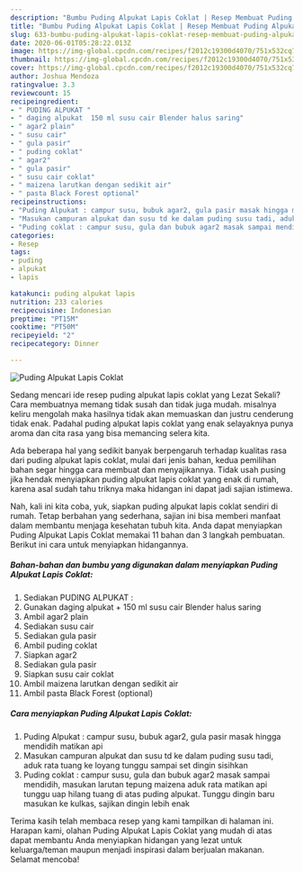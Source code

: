 ```yaml
---
description: "Bumbu Puding Alpukat Lapis Coklat | Resep Membuat Puding Alpukat Lapis Coklat Yang Lezat"
title: "Bumbu Puding Alpukat Lapis Coklat | Resep Membuat Puding Alpukat Lapis Coklat Yang Lezat"
slug: 633-bumbu-puding-alpukat-lapis-coklat-resep-membuat-puding-alpukat-lapis-coklat-yang-lezat
date: 2020-06-01T05:28:22.013Z
image: https://img-global.cpcdn.com/recipes/f2012c19300d4070/751x532cq70/puding-alpukat-lapis-coklat-foto-resep-utama.jpg
thumbnail: https://img-global.cpcdn.com/recipes/f2012c19300d4070/751x532cq70/puding-alpukat-lapis-coklat-foto-resep-utama.jpg
cover: https://img-global.cpcdn.com/recipes/f2012c19300d4070/751x532cq70/puding-alpukat-lapis-coklat-foto-resep-utama.jpg
author: Joshua Mendoza
ratingvalue: 3.3
reviewcount: 15
recipeingredient:
- " PUDING ALPUKAT "
- " daging alpukat  150 ml susu cair Blender halus saring"
- " agar2 plain"
- " susu cair"
- " gula pasir"
- " puding coklat"
- " agar2"
- " gula pasir"
- " susu cair coklat"
- " maizena larutkan dengan sedikit air"
- " pasta Black Forest optional"
recipeinstructions:
- "Puding Alpukat : campur susu, bubuk agar2, gula pasir masak hingga mendidih matikan api"
- "Masukan campuran alpukat dan susu td ke dalam puding susu tadi, aduk rata tuang ke loyang tunggu sampai set dingin sisihkan"
- "Puding coklat : campur susu, gula dan bubuk agar2 masak sampai mendidih, masukan larutan tepung maizena aduk rata matikan api tunggu uap hilang tuang di atas puding alpukat. Tunggu dingin baru masukan ke kulkas, sajikan dingin lebih enak"
categories:
- Resep
tags:
- puding
- alpukat
- lapis

katakunci: puding alpukat lapis 
nutrition: 233 calories
recipecuisine: Indonesian
preptime: "PT15M"
cooktime: "PT50M"
recipeyield: "2"
recipecategory: Dinner

---
```



![Puding Alpukat Lapis Coklat](https://img-global.cpcdn.com/recipes/f2012c19300d4070/751x532cq70/puding-alpukat-lapis-coklat-foto-resep-utama.jpg)

Sedang mencari ide resep puding alpukat lapis coklat yang Lezat Sekali? Cara membuatnya memang tidak susah dan tidak juga mudah. misalnya keliru mengolah maka hasilnya tidak akan memuaskan dan justru cenderung tidak enak. Padahal puding alpukat lapis coklat yang enak selayaknya punya aroma dan cita rasa yang bisa memancing selera kita.



Ada beberapa hal yang sedikit banyak berpengaruh terhadap kualitas rasa dari puding alpukat lapis coklat, mulai dari jenis bahan, kedua pemilihan bahan segar hingga cara membuat dan menyajikannya. Tidak usah pusing jika hendak menyiapkan puding alpukat lapis coklat yang enak di rumah, karena asal sudah tahu triknya maka hidangan ini dapat jadi sajian istimewa.


Nah, kali ini kita coba, yuk, siapkan puding alpukat lapis coklat sendiri di rumah. Tetap berbahan yang sederhana, sajian ini bisa memberi manfaat dalam membantu menjaga kesehatan tubuh kita. Anda dapat menyiapkan Puding Alpukat Lapis Coklat memakai 11 bahan dan 3 langkah pembuatan. Berikut ini cara untuk menyiapkan hidangannya.

<!--inarticleads1-->

##### Bahan-bahan dan bumbu yang digunakan dalam menyiapkan Puding Alpukat Lapis Coklat:

1. Sediakan  PUDING ALPUKAT :
1. Gunakan  daging alpukat + 150 ml susu cair Blender halus saring
1. Ambil  agar2 plain
1. Sediakan  susu cair
1. Sediakan  gula pasir
1. Ambil  puding coklat
1. Siapkan  agar2
1. Sediakan  gula pasir
1. Siapkan  susu cair coklat
1. Ambil  maizena larutkan dengan sedikit air
1. Ambil  pasta Black Forest (optional)




<!--inarticleads2-->

##### Cara menyiapkan Puding Alpukat Lapis Coklat:

1. Puding Alpukat : campur susu, bubuk agar2, gula pasir masak hingga mendidih matikan api
1. Masukan campuran alpukat dan susu td ke dalam puding susu tadi, aduk rata tuang ke loyang tunggu sampai set dingin sisihkan
1. Puding coklat : campur susu, gula dan bubuk agar2 masak sampai mendidih, masukan larutan tepung maizena aduk rata matikan api tunggu uap hilang tuang di atas puding alpukat. Tunggu dingin baru masukan ke kulkas, sajikan dingin lebih enak




Terima kasih telah membaca resep yang kami tampilkan di halaman ini. Harapan kami, olahan Puding Alpukat Lapis Coklat yang mudah di atas dapat membantu Anda menyiapkan hidangan yang lezat untuk keluarga/teman maupun menjadi inspirasi dalam berjualan makanan. Selamat mencoba!
